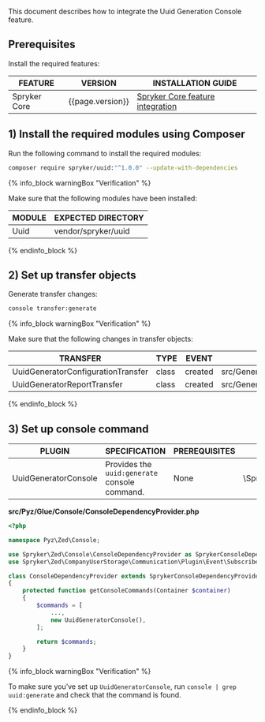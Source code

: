 This document describes how to integrate the Uuid Generation Console feature.

## Prerequisites

Install the required features:

| FEATURE | VERSION | INSTALLATION GUIDE |
| - | - | - |
| Spryker Core | {{page.version}} | [Spryker Core feature integration](/docs/pbc/all/miscellaneous/{{page.version}}/install-and-upgrade/install-features/install-the-spryker-core-feature.html) |


## 1) Install the required modules using Composer

Run the following command to install the required modules:

```bash
composer require spryker/uuid:"^1.0.0" --update-with-dependencies
```

{% info_block warningBox "Verification" %}

Make sure that the following modules have been installed:

| MODULE | EXPECTED DIRECTORY|
| - | - |
| Uuid | vendor/spryker/uuid |


{% endinfo_block %}


## 2) Set up transfer objects

Generate transfer changes:

```bash
console transfer:generate
```

{% info_block warningBox "Verification" %}


Make sure that the following changes in transfer objects:

| TRANSFER | TYPE | EVENT | PATH |
| - | - | - | - |
| UuidGeneratorConfigurationTransfer | class | created | src/Generated/Shared/Transfer/UuidGeneratorConfigurationTransfer.php |
| UuidGeneratorReportTransfer | class | created |src/Generated/Shared/Transfer/UuidGeneratorReportTransfer.php |

{% endinfo_block %}


## 3) Set up console command

| PLUGIN | SPECIFICATION | PREREQUISITES | NAMESPACE |
| - | - | - | - |
| UuidGeneratorConsole | Provides the `uuid:generate` console command. | None | \Spryker\Zed\Uuid\Communication\Console\UuidGeneratorConsole |

**src/Pyz/Glue/Console/ConsoleDependencyProvider.php**

```php
<?php

namespace Pyz\Zed\Console;

use Spryker\Zed\Console\ConsoleDependencyProvider as SprykerConsoleDependencyProvider;
use Spryker\Zed\CompanyUserStorage\Communication\Plugin\Event\Subscriber\CompanyUserStorageEventSubscriber;

class ConsoleDependencyProvider extends SprykerConsoleDependencyProvider
{
    protected function getConsoleCommands(Container $container)
    {
        $commands = [
            ...,
            new UuidGeneratorConsole(),
        ];

        return $commands;
    }
}
```

{% info_block warningBox "Verification" %}


To make sure you’ve set up `UuidGeneratorConsole`, run `console | grep uuid:generate` and check that the command is found.

{% endinfo_block %}
